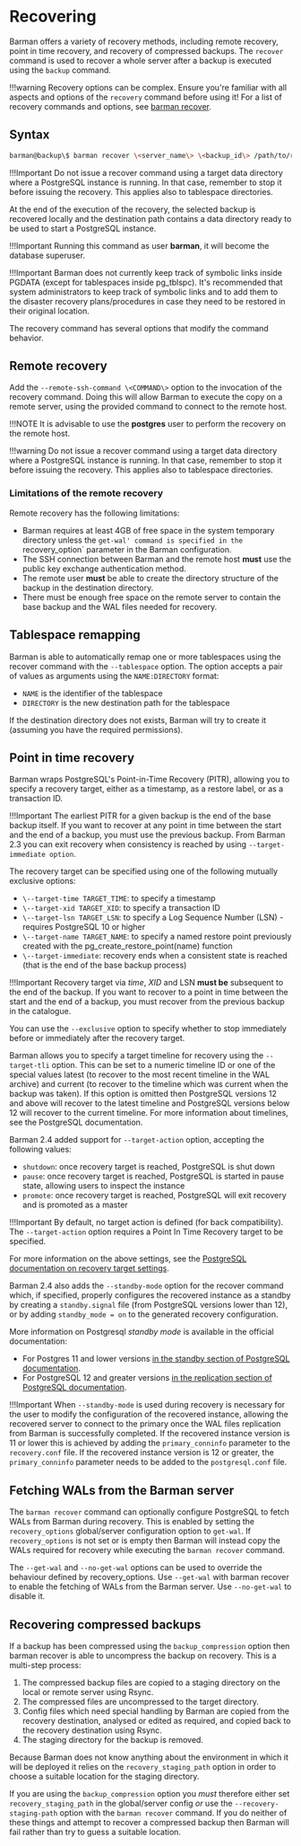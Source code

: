 # Recovering

Barman offers a variety of recovery methods, including remote recovery, point in time recovery, and recovery of compressed backups.  The `recover` command is used to recover a whole server after a backup is executed using the `backup` command.

!!!warning
    Recovery options can be complex.  Ensure you're familiar with all aspects and options of the `recovery` command before using it!  For a list of recovery commands and options, see  [barman recover](../commands/server/recover.md).

## Syntax
```bash
barman@backup\$ barman recover \<server_name\> \<backup_id\> /path/to/recover/dir
```

!!!Important
    Do not issue a recover command using a target data directory where a PostgreSQL instance is running. In that case, remember to stop it before issuing the recovery. This applies also to tablespace directories.

At the end of the execution of the recovery, the selected backup is recovered locally and the destination path contains a data directory ready to be used to start a PostgreSQL instance.

!!!Important
    Running this command as user **barman**, it will become the database superuser.

!!!Important
    Barman does not currently keep track of symbolic links inside PGDATA (except for tablespaces inside pg_tblspc). It's recommended that system administrators to keep track of symbolic links and to add them to the disaster recovery plans/procedures in case they need to be restored in their original location.

The recovery command has several options that modify the command behavior.

## Remote recovery

Add the `--remote-ssh-command \<COMMAND\>` option to the invocation of the recovery command. Doing this will allow Barman to execute the copy on a remote server, using the provided command to connect to the remote host.

!!!NOTE
    It is advisable to use the **postgres** user to perform the recovery on the remote host.

!!!warning
    Do not issue a recover command using a target data directory where a PostgreSQL instance is running. In that case, remember to stop it before issuing the recovery. This applies also to tablespace directories.

### Limitations of the remote recovery

Remote recovery has the following limitations:

-   Barman requires at least 4GB of free space in the system temporary directory unless the `get-wal' command is specified in the `recovery_option` parameter in the Barman configuration.
-   The SSH connection between Barman and the remote host **must** use the public key exchange authentication method.
-   The remote user **must** be able to create the directory structure of the backup in the destination directory.
-   There must be enough free space on the remote server to contain the base backup and the WAL files needed for recovery.

## Tablespace remapping

Barman is able to automatically remap one or more tablespaces using the recover command with the `--tablespace` option. The option accepts a pair of values as arguments using the `NAME:DIRECTORY` format:

-   `NAME` is the identifier of the tablespace
-   `DIRECTORY` is the new destination path for the tablespace

If the destination directory does not exists, Barman will try to create it (assuming you have the required permissions).

## Point in time recovery

Barman wraps PostgreSQL's Point-in-Time Recovery (PITR), allowing you to specify a recovery target, either as a timestamp, as a restore label, or as a transaction ID.

!!!Important
    The earliest PITR for a given backup is the end of the base backup itself. If you want to recover at any point in time between the start and the end of a backup, you must use the previous backup. From Barman 2.3 you can exit recovery when consistency is reached by using `--target-immediate option`.

The recovery target can be specified using one of the following mutually exclusive options:

-   `\--target-time TARGET_TIME`: to specify a timestamp
-   `\--target-xid TARGET_XID`: to specify a transaction ID
-   `\--target-lsn TARGET_LSN`: to specify a Log Sequence Number (LSN) - requires PostgreSQL 10 or higher
-   `\--target-name TARGET_NAME`: to specify a named restore point previously created with the pg_create_restore_point(name) function
-   `\--target-immediate`: recovery ends when a consistent state is reached (that is the end of the base backup process)

!!!Important
    Recovery target via *time*, *XID* and LSN **must be** subsequent to the end of the backup. If you want to recover to a point in time between the start and the end of a backup, you must recover from the previous backup in the catalogue.

You can use the `--exclusive` option to specify whether to stop immediately before or immediately after the recovery target.

Barman allows you to specify a target timeline for recovery using the `--target-tli` option. This can be set to a numeric timeline ID or one of the special values latest (to recover to the most recent timeline in the WAL archive) and current (to recover to the timeline which was current when the backup was taken). If this option is omitted then PostgreSQL versions 12 and above will recover to the latest timeline and PostgreSQL versions below 12 will recover to the current timeline. For more information about timelines, see the PostgreSQL documentation.

Barman 2.4 added support for `--target-action` option, accepting the following values:

-  `shutdown`: once recovery target is reached, PostgreSQL is shut down
-  `pause`: once recovery target is reached, PostgreSQL is started in pause state, allowing users to inspect the instance
-  `promote`: once recovery target is reached, PostgreSQL will exit recovery and is promoted as a master

!!!Important
    By default, no target action is defined (for back compatibility). The `--target-action` option requires a Point In Time Recovery target to be specified.

For more information on the above settings, see the [PostgreSQL documentation on recovery target settings](https://www.postgresql.org/docs/current/static/runtime-config-wal.html#RUNTIME-CONFIG-WAL-RECOVERY-TARGET).

Barman 2.4 also adds the `--standby-mode` option for the recover command which, if specified, properly configures the recovered instance as a standby by creating a `standby.signal` file (from PostgreSQL versions lower than 12), or by adding `standby_mode = on` to the generated recovery configuration.

More information on Postgresql *standby mode* is available in the official documentation:

-   For Postgres 11 and lower versions [in the standby section of PostgreSQL documentation](https://www.postgresql.org/docs/11/standby-settings.html).
-   For PostgreSQL 12 and greater versions [in the replication section of PostgreSQL documentation](https://www.postgresql.org/docs/current/runtime-config-replication.html#RUNTIME-CONFIG-REPLICATION-STANDBY).

!!!Important
    When `--standby-mode` is used during recovery is necessary for the user to modify the configuration of the recovered instance, allowing the recovered server to connect to the primary once the WAL files replication from Barman is successfully completed. If the recovered instance version is 11 or lower this is achieved by adding the `primary_conninfo` parameter to the `recovery.conf` file. If the recovered instance version is 12 or greater, the `primary_conninfo` parameter needs to be added to the `postgresql.conf` file.

## Fetching WALs from the Barman server

The `barman recover` command can optionally configure PostgreSQL to fetch WALs from Barman during recovery. This is enabled by setting the `recovery_options` global/server configuration option to `get-wal`. If `recovery_options` is not set or is empty then Barman will instead copy the WALs required for recovery while executing the `barman recover` command.

The `--get-wal` and `--no-get-wal` options can be used to override the behaviour defined by recovery_options. Use `--get-wal` with barman recover to enable the fetching of WALs from the Barman server.  Use `--no-get-wal` to disable it.

## Recovering compressed backups

If a backup has been compressed using the `backup_compression` option then barman recover is able to uncompress the backup on recovery. This is a multi-step process:

1.  The compressed backup files are copied to a staging directory on the local or remote server using Rsync.
2.  The compressed files are uncompressed to the target directory.
3.  Config files which need special handling by Barman are copied from the recovery destination, analysed or edited as required, and copied back to the recovery destination using Rsync.
4.  The staging directory for the backup is removed.

Because Barman does not know anything about the environment in which it will be deployed it relies on the `recovery_staging_path` option in order to choose a suitable location for the staging directory.

If you are using the `backup_compression` option you *must* therefore either set `recovery_staging_path` in the global/server config *or* use the `--recovery-staging-path` option with the `barman recover` command. If you do neither of these things and attempt to recover a compressed backup then Barman will fail rather than try to guess a suitable location.